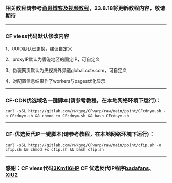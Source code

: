 
### 相关教程请参考[甬哥博客及视频教程](https://ygkkk.blogspot.com/2023/07/cfworkers-vless.html)，23.8.18将更新教程内容，敬请期待
--------------------------------
### CF vless代码默认修改内容

1、UUID默认已更换，建议自定义

2、proxyIP默认为香港地区的固定IP，可自定义

3、伪装网页默认为央视海外频道global.cctv.com，可自定义

4、对配置信息结果作了workers与pages优化显示

---------------------------------
### CF-CDN优选域名一键脚本(请参考教程，在本地网络环境下运行)：
```
curl -sSL https://gitlab.com/rwkgyg/CFwarp/raw/main/point/CFcdnym.sh -o CFcdnym.sh && chmod +x CFcdnym.sh && bash CFcdnym.sh
```
------------------------------------------------------------------------
### CF-优选反代IP一键脚本(请参考教程，在本地网络环境下运行)：
```
curl -sSL https://gitlab.com/rwkgyg/CFwarp/raw/main/point/cfip.sh -o cfip.sh && chmod +x cfip.sh && bash cfip.sh
```

------------------------------------------------------------------------
### 感谢：CF vless代码[3Kmfi6HP](https://github.com/3Kmfi6HP/EDtunnel) CF 优选反代IP程序[badafans](https://github.com/badafans/Cloudflare-IP-SpeedTest)、[XIU2](https://github.com/XIU2/CloudflareSpeedTest)



